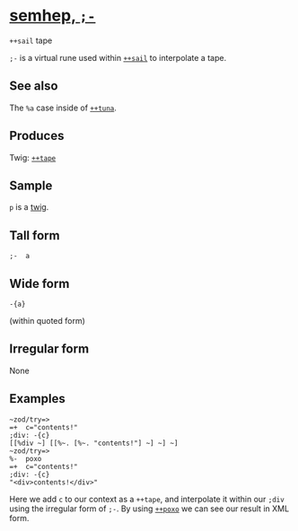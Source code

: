 [semhep, `;-`](#smhp)
=====================

`++sail` tape

`;-` is a virtual rune used within [`++sail`]() to interpolate a tape.

See also
--------

The `%a` case inside of [`++tuna`]().

Produces
--------

Twig: [`++tape`]()

Sample
------

`p` is a [twig]().

Tall form
---------

    ;-  a

Wide form
---------

    -{a}

(within quoted form)

Irregular form
--------------

None

Examples
--------

    ~zod/try=> 
    =+  c="contents!"
    ;div: -{c}
    [[%div ~] [[%~. [%~. "contents!"] ~] ~] ~]
    ~zod/try=> 
    %-  poxo
    =+  c="contents!"
    ;div: -{c}
    "<div>contents!</div>"

Here we add `c` to our context as a `++tape`, and interpolate it within
our `;div` using the irregular form of `;-`. By using [`++poxo`]() we
can see our result in XML form.

